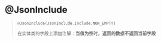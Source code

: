 # @JsonInclude

> `@JsonInclude(JsonInclude.Include.NON_EMPTY)`
>
> 在实体类的字段上添加注解：**当值为空时，返回的数据不返回当前字段**